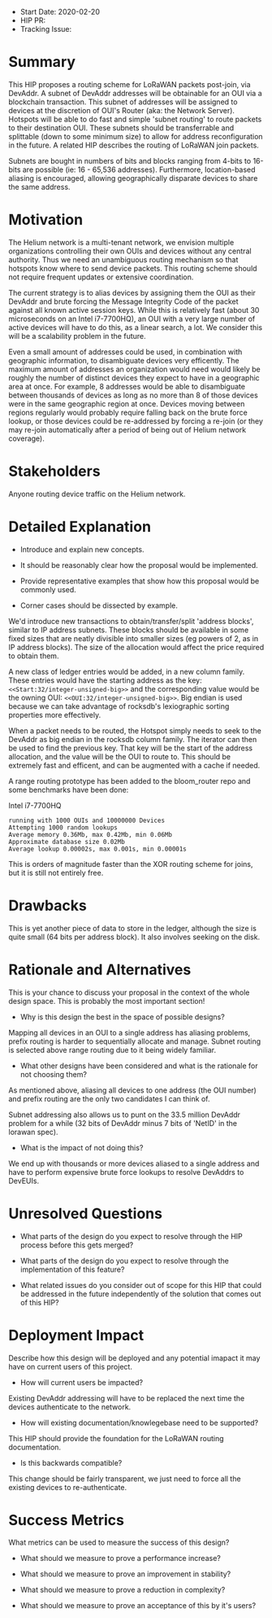- Start Date: 2020-02-20
- HIP PR: <!-- leave this empty -->
- Tracking Issue: <!-- leave this empty -->

# Summary
[summary]: #summary

This HIP proposes a routing scheme for LoRaWAN packets post-join, via DevAddr. A
subnet of DevAddr addresses will be obtainable for an OUI via a blockchain
transaction. This subnet of addresses will be assigned to devices at the discretion
of OUI's Router (aka: the Network Server). Hotspots will be able to do fast and
simple 'subnet routing' to route packets to their destination OUI. These subnets
should be transferrable and splittable (down to some minimum size) to allow for
address reconfiguration in the future. A related HIP describes the routing of LoRaWAN
join packets.

Subnets are bought in numbers of bits and blocks ranging from 4-bits to 16-bits are
possible (ie: 16 - 65,536 addresses). Furthermore, location-based aliasing is
encouraged, allowing geographically disparate devices to share the same address.

# Motivation
[motivation]: #motivation

The Helium network is a multi-tenant network, we envision multiple
organizations controlling their own OUIs and devices without any central
authority. Thus we need an unambiguous routing mechanism so that hotspots know
where to send device packets. This routing scheme should not require frequent
updates or extensive coordination.

The current strategy is to alias devices by assigning them the OUI as their
DevAddr and brute forcing the Message Integrity Code of the packet against all
known active session keys. While this is relatively fast (about 30 microseconds
on an Intel i7-7700HQ), an OUI with a very large number of active devices will
have to do this, as a linear search, a lot. We consider this will be a
scalability problem in the future.

Even a small amount of addresses could be used, in combination with geographic
information, to disambiguate devices very efficently. The maximum amount of
addresses an organization would need would likely be roughly the number of
distinct devices they expect to have in a geographic area at once. For example,
8 addresses would be able to disambiguate between thousands of devices as long
as no more than 8 of those devices were in the same geographic region at once.
Devices moving between regions regularly would probably require falling back on
the brute force lookup, or those devices could be re-addressed by forcing a
re-join (or they may re-join automatically after a period of being out of Helium
network coverage).

# Stakeholders
[stakeholders]: #stakeholders

Anyone routing device traffic on the Helium network.

# Detailed Explanation
[detailed-explanation]: #detailed-explanation

- Introduce and explain new concepts.

- It should be reasonably clear how the proposal would be implemented.

- Provide representative examples that show how this proposal would be commonly
  used.

- Corner cases should be dissected by example.

We'd introduce new transactions to obtain/transfer/split 'address blocks',
similar to IP address subnets. These blocks should be available in some fixed
sizes that are neatly divisible into smaller sizes (eg powers of 2, as in IP
address blocks). The size of the allocation would affect the price required to
obtain them.

A new class of ledger entries would be added, in a new column family. These
entries would have the  starting address as the key:
`<<Start:32/integer-unsigned-big>>` and the corresponding value would be the
owning OUI: `<<OUI:32/integer-unsigned-big>>`. Big endian is used because we
can take advantage of rocksdb's lexiographic sorting properties more effectively.

When a packet needs to be routed, the Hotspot simply needs to seek to the
DevAddr as big endian in the rocksdb column family. The iterator can then be
used to find the previous key. That key will be the start of the address
allocation, and the value will be the OUI to route to. This should be extremely
fast and efficent, and can be augmented with a cache if needed.

A range routing prototype has been added to the bloom_router repo and some
benchmarks have been done:

Intel i7-7700HQ
```
running with 1000 OUIs and 10000000 Devices
Attempting 1000 random lookups
Average memory 0.36Mb, max 0.42Mb, min 0.06Mb
Approximate database size 0.02Mb
Average lookup 0.00002s, max 0.001s, min 0.00001s
```


This is orders of magnitude faster than the XOR routing scheme for joins, but
it is still not entirely free.

# Drawbacks
[drawbacks]: #drawbacks

This is yet another piece of data to store in the ledger, although the size is
quite small (64 bits per address block). It also involves seeking on the disk.

# Rationale and Alternatives
[alternatives]: #rationale-and-alternatives

This is your chance to discuss your proposal in the context of the whole design
space. This is probably the most important section!

- Why is this design the best in the space of possible designs?

Mapping all devices in an OUI to a single address has aliasing problems, prefix
routing is harder to sequentially allocate and manage. Subnet routing is selected
above range routing due to it being widely familiar.

- What other designs have been considered and what is the rationale for not
  choosing them?

As mentioned above, aliasing all devices to one address (the OUI number) and
prefix routing are the only two candidates I can think of.

Subnet addressing also allows us to punt on the 33.5 million DevAddr problem for
a while (32 bits of DevAddr minus 7 bits of 'NetID' in the lorawan spec).

- What is the impact of not doing this?

We end up with thousands or more devices aliased to a single address and have to
perform expensive brute force lookups to resolve DevAddrs to DevEUIs.

# Unresolved Questions
[unresolved]: #unresolved-questions

- What parts of the design do you expect to resolve through the HIP process
  before this gets merged?

- What parts of the design do you expect to resolve through the implementation
  of this feature?

- What related issues do you consider out of scope for this HIP that could be
  addressed in the future independently of the solution that comes out of this
  HIP?

# Deployment Impact
[deployment-impact]: #deployment-impact

Describe how this design will be deployed and any potential imapact it may have on
current users of this project.

- How will current users be impacted?

Existing DevAddr addressing will have to be replaced the next time the devices
authenticate to the network.

- How will existing documentation/knowlegebase need to be supported?

This HIP should provide the foundation for the LoRaWAN routing documentation.

- Is this backwards compatible?

This change should be fairly transparent, we just need to force all the existing
devices to re-authenticate.

# Success Metrics
[success-metrics]: #success-metrics

What metrics can be used to measure the success of this design?

- What should we measure to prove a performance increase?

- What should we measure to prove an improvement in stability?

- What should we measure to prove a reduction in complexity?

- What should we measure to prove an acceptance of this by it's users?

